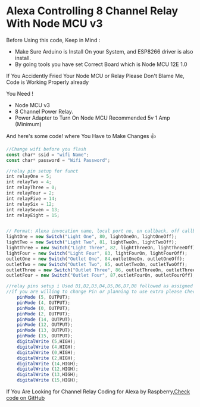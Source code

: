 # Alexa Controlling 8 Channel Relay With Node MCU v3

Before Using this code, Keep in Mind  :

 * Make Sure Arduino is Install On your System, and ESP8266 driver is also install.
 * By going tools you have set Correct Board which is Node MCU 12E 1.0
 
If You Accidently Fried Your Node MCU or Relay Please Don't Blame Me,
Code is Working Properly already 

You Need !
 * Node MCU v3
 * 8 Channel Power Relay.
 * Power Adapter to Turn On Node MCU Recommended 5v 1 Amp (Minimum)

And here's some code! where You Have to Make Changes :+1:

```javascript
//Change wifi before you flash
const char* ssid = "wifi Name";
const char* password = "Wifi Password";

//relay pin setup for funct
int relayOne = 5;
int relayTwo = 4;
int relayThree = 0;
int relayFour = 2;
int relayFive = 14;
int relaySix = 12;
int relaySeven = 13;
int relayEight = 15;


// Format: Alexa invocation name, local port no, on callback, off callback
lightOne = new Switch("Light One", 80, lightOneOn, lightOneOff);
lightTwo = new Switch("Light Two", 81, lightTwoOn, lightTwoOff);
lightThree = new Switch("Light Three", 82, lightThreeOn, lightThreeOff);
lightFour = new Switch("Light Four", 83, lightFourOn, lightFourOff);
outletOne = new Switch("Outlet One", 84,outletOneOn, outletOneOff);
outletTwo = new Switch("Outlet Two", 85, outletTwoOn, outletTwoOff);
outletThree = new Switch("Outlet Three", 86, outletThreeOn, outletThreeOff);
outletFour = new Switch("Outlet Four", 87,outletFourOn, outletFourOff);

//relay pins setup i Used D1,D2,D3,D4,D5,D6,D7,D8 followed as assigned below,
//if you are willing to change Pin or planning to use extra please Check Image in Github File..:)
    pinMode (5, OUTPUT);
    pinMode (4, OUTPUT);
    pinMode (0, OUTPUT);
    pinMode (2, OUTPUT);
    pinMode (14, OUTPUT);
    pinMode (12, OUTPUT);
    pinMode (13, OUTPUT);
    pinMode (15, OUTPUT);
    digitalWrite (5,HIGH);
    digitalWrite (4,HIGH);
    digitalWrite (0,HIGH);
    digitalWrite (2,HIGH);
    digitalWrite (14,HIGH);
    digitalWrite (12,HIGH);
    digitalWrite (13,HIGH);
    digitalWrite (15,HIGH);

```

If You Are Looking for  Channel Relay Coding for Alexa by Raspberry,[Check code on GitHub](https://github.com/Phantom-Cluster/Alexa-Raspberry-Single-Relay)


